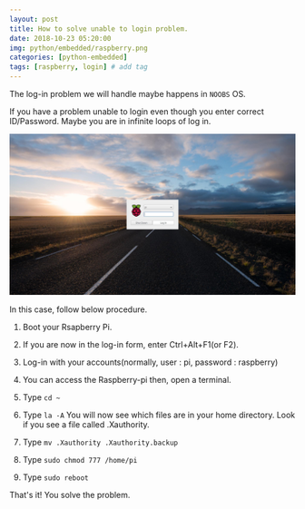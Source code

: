 ```yaml
---
layout: post
title: How to solve unable to login problem.  
date: 2018-10-23 05:20:00
img: python/embedded/raspberry.png
categories: [python-embedded] 
tags: [raspberry, login] # add tag
---
```


The log-in problem we will handle maybe happens in `NOOBS` OS.

If you have a problem unable to login even though you enter correct ID/Password.
Maybe you are in infinite loops of log in.

![login](../assets/img/python/raspberry/login-problem/login.jpg)

In this case, follow below procedure.

1. Boot your Rsapberry Pi.

2. If you are now in the log-in form, enter Ctrl+Alt+F1(or F2).

3. Log-in with your accounts(normally, user : pi, password : raspberry)

4. You can access the Raspberry-pi then, open a terminal.

5. Type ``` cd ~ ```

6. Type ``` la -A ```  You will now see which files are in your home directory. Look if you see a file called .Xauthority.

7. Type ``` mv .Xauthority .Xauthority.backup ```

8. Type ``` sudo chmod 777 /home/pi ```

9. Type ``` sudo reboot ```

That's it! You solve the problem.